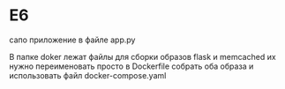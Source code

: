 # E6

сапо приложение в файле app.py

В папке doker лежат файлы для сборки образов flask и memcached
их нужно переименовать просто в  Dockerfile
собрать оба образа и использовать файл docker-compose.yaml
